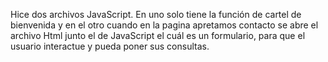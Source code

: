 Hice dos archivos JavaScript. 
En uno solo tiene la función de cartel de bienvenida y en el otro cuando en la pagina apretamos contacto se abre el archivo Html junto el de JavaScript el cuál es un formulario, para que el usuario interactue y pueda poner sus consultas.
